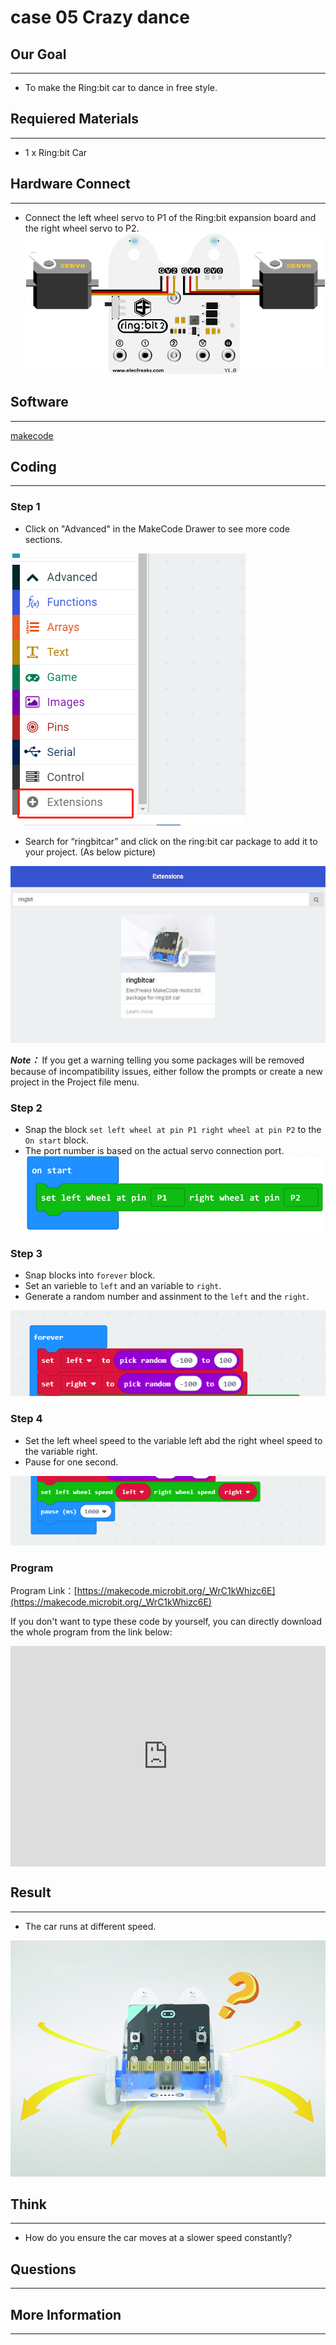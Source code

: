 # case 05 Crazy dance 

## Our Goal
---
- To make the Ring:bit car to dance in free style. 

## Requiered Materials
---
- 1 x Ring:bit Car

## Hardware Connect
---
- Connect the left wheel servo to P1 of the Ring:bit expansion board and the right wheel servo to P2.
![](./images/jBVHea8.png)

## Software
---
[makecode](https://makecode.microbit.org/#)

## Coding
---
### Step 1
- Click on "Advanced" in the MakeCode Drawer to see more code sections.

![](./images/2qCyzQ7.png)

- Search for “ringbitcar” and click on the ring:bit car package to add it to your project. (As below picture)

![](./images/1Wq2Mov.jpg)

***Note：*** If you get a warning telling you some packages will be removed because of incompatibility issues, either follow the prompts or create a new project in the Project file menu.


### Step 2

- Snap the block `set left wheel at pin P1 right wheel at pin P2` to the `On start` block. 
- The port number is based on the actual servo connection port.
![](./images/igG5TVD.png)

### Step 3
- Snap blocks into `forever` block.
- Set an varieble to `left` and an variable to `right`.
- Generate a random number and assinment to the `left` and the `right`.

![](./images/2PPYJ0T.png)

### Step 4

- Set the left wheel speed to the variable left abd the right wheel speed to the variable right.
- Pause for one second.

![](./images/HSujBjF.png)


### Program

Program Link：[https://makecode.microbit.org/_WrC1kWhizc6E](https://makecode.microbit.org/_WrC1kWhizc6E)

If you don't want to type these code by yourself, you can directly download the whole program from the link below:

<div style="position:relative;height:0;padding-bottom:70%;overflow:hidden;"><iframe style="position:absolute;top:0;left:0;width:100%;height:100%;" src="https://makecode.microbit.org/#pub:_WrC1kWhizc6E" frameborder="0" sandbox="allow-popups allow-forms allow-scripts allow-same-origin"></iframe></div>  

## Result
---
- The car runs at different speed.

![](./images/j6kX56N.jpg)

## Think
---
- How do you ensure the car moves at a slower speed constantly?

## Questions
---


## More Information 
---

